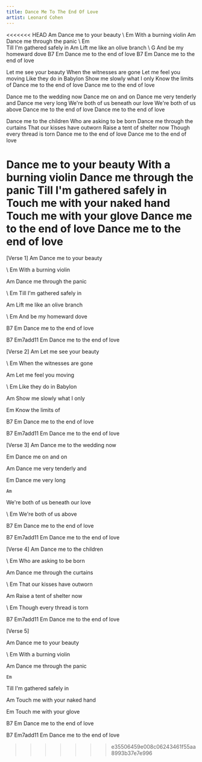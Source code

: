 ```yaml
---
title: Dance Me To The End Of Love
artist: Leonard Cohen
---
```

<<<<<<< HEAD
Am
Dance me to your beauty
\    Em
With a burning violin
Am
Dance me through the panic
\    Em  
Till I'm gathered safely in
Am
Lift me like an olive branch
\   G
And be my homeward dove
B7                     Em
Dance me to the end of love
B7                     Em
Dance me to the end of love

Let me see your beauty
When the witnesses are gone
Let me feel you moving
Like they do in Babylon
Show me slowly what I only
Know the limits of
Dance me to the end of love
Dance me to the end of love


Dance me to the wedding now
Dance me on and on
Dance me very tenderly and
Dance me very long
We're both of us beneath our love
We're both of us above
Dance me to the end of love
Dance me to the end of love


Dance me to the children
Who are asking to be born
Dance me through the curtains
That our kisses have outworn
Raise a tent of shelter now
Though every thread is torn
Dance me to the end of love
Dance me to the end of love


Dance me to your beauty
With a burning violin
Dance me through the panic
Till I'm gathered safely in
Touch me with your naked hand
Touch me with your glove
Dance me to the end of love
Dance me to the end of love
=======
[Verse 1]
Am
Dance me to your beauty

\    Em
With a burning violin

Am
Dance me through the panic

\    Em 
Till I'm gathered safely in

Am
Lift me like an olive branch

\    Em
And be my homeward dove

B7                     Em
Dance me to the end of love

B7                  Em7add11 Em
Dance me to the end of love

\[Verse 2]
Am
Let me see your beauty

\    Em
When the witnesses are gone

Am
Let me feel you moving

\    Em
Like they do in Babylon

Am
Show me slowly what I only

Em
Know the limits of

B7                     Em
Dance me to the end of love

B7                  Em7add11 Em
Dance me to the end of love

[Verse 3]
Am
Dance me to the wedding now

Em
Dance me on and on

Am
Dance me very tenderly and

Em
Dance me very long

    Am
We're both of us beneath our love

\    Em
We're both of us above

B7                     Em
Dance me to the end of love

B7                  Em7add11 Em
Dance me to the end of love

\[Verse 4]
Am
Dance me to the children

\    Em
Who are asking to be born

Am
Dance me through the curtains

\    Em
That our kisses have outworn

Am
Raise a tent of shelter now

\    Em
Though every thread is torn

B7                  Em7add11 Em
Dance me to the end of love

\[Verse 5]

Am
Dance me to your beauty

\    Em
With a burning violin

Am
Dance me through the panic

    Em
Till I'm gathered safely in

Am
Touch me with your naked hand

Em
Touch me with your glove

B7                     Em
Dance me to the end of love

B7                  Em7add11 Em
Dance me to the end of love
>>>>>>> e35506459e008c06243461f55aa8993b37e7e996
